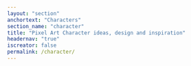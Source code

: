 ```yaml
---
layout: "section"
anchortext: "Characters"
section_name: "character"
title: "Pixel Art Character ideas, design and inspiration"
headernav: "true"
iscreator: false
permalink: /character/
---
```

